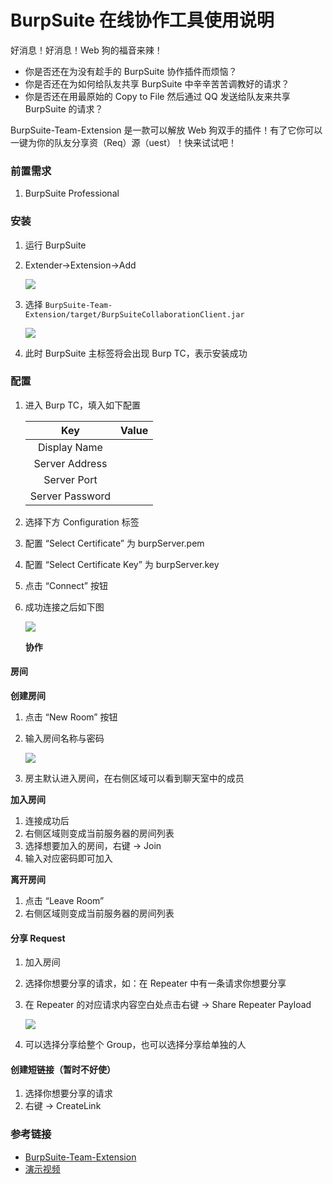 # BurpSuite 在线协作工具使用说明

好消息！好消息！Web 狗的福音来辣！

* 你是否还在为没有趁手的 BurpSuite 协作插件而烦恼？
* 你是否还在为如何给队友共享 BurpSuite 中辛辛苦苦调教好的请求？
* 你是否还在用最原始的 Copy to File 然后通过 QQ 发送给队友来共享 BurpSuite 的请求？

BurpSuite-Team-Extension 是一款可以解放 Web 狗双手的插件！有了它你可以一键为你的队友分享资（Req）源（uest）！快来试试吧！

### 前置需求

1. BurpSuite Professional

### 安装

1. 运行 BurpSuite
2. Extender-&gt;Extension-&gt;Add

    ![](figure/01.png)

3. 选择 `BurpSuite-Team-Extension/target/BurpSuiteCollaborationClient.jar`

    ![](figure/02.png)

4. 此时 BurpSuite 主标签将会出现 Burp TC，表示安装成功

### 配置

1. 进入 Burp TC，填入如下配置

   | Key | Value |
   | :---: | :---: |
   | Display Name |  |
   | Server Address |  |
   | Server Port |  |
   | Server Password |  |

2. 选择下方 Configuration 标签
3. 配置 “Select Certificate” 为 burpServer.pem
4. 配置 “Select Certificate Key” 为 burpServer.key
5. 点击 “Connect” 按钮
6. 成功连接之后如下图

    ![](figure/03.png)

   **协作**

#### 房间

**创建房间**

1. 点击 “New Room” 按钮
2. 输入房间名称与密码

    ![](figure/04.png)

3. 房主默认进入房间，在右侧区域可以看到聊天室中的成员

**加入房间**

1. 连接成功后
2. 右侧区域则变成当前服务器的房间列表
3. 选择想要加入的房间，右键 -&gt; Join
4. 输入对应密码即可加入

**离开房间**

1. 点击 “Leave Room”
2. 右侧区域则变成当前服务器的房间列表

#### 分享 Request

1. 加入房间
2. 选择你想要分享的请求，如：在 Repeater 中有一条请求你想要分享
3. 在 Repeater 的对应请求内容空白处点击右键 -&gt; Share Repeater Payload

    ![](figure/05.png)

4. 可以选择分享给整个 Group，也可以选择分享给单独的人

#### 创建短链接（暂时不好使）

1. 选择你想要分享的请求
2. 右键 -&gt; CreateLink

### 参考链接

* [BurpSuite-Team-Extension](https://github.com/Static-Flow/BurpSuite-Team-Extension/)
* [演示视频](https://www.youtube.com/watch?v=eXlT3cTOL-4)

